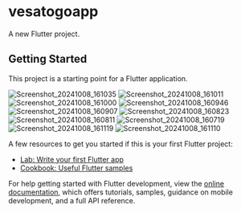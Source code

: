 # vesatogoapp

A new Flutter project.

## Getting Started

This project is a starting point for a Flutter application.

![Screenshot_20241008_161035](https://github.com/user-attachments/assets/ddd7df8e-5d77-40a5-9f91-c25e006044d8)
![Screenshot_20241008_161011](https://github.com/user-attachments/assets/487ad50e-0313-4413-96f1-2eebbb6394d7)
![Screenshot_20241008_161000](https://github.com/user-attachments/assets/b20bb90b-1aa1-4d2e-9626-9979194119ae)
![Screenshot_20241008_160946](https://github.com/user-attachments/assets/8eac86e7-63c0-4b58-9995-3350da20f258)
![Screenshot_20241008_160907](https://github.com/user-attachments/assets/c12ea8b9-c482-4499-8dd3-d75738b5ebcd)
![Screenshot_20241008_160823](https://github.com/user-attachments/assets/5cedca35-4eef-43e8-9806-f5c20ac2a068)
![Screenshot_20241008_160811](https://github.com/user-attachments/assets/71bf5e5b-6cf9-4d9d-8e9d-8c2510506087)
![Screenshot_20241008_160719](https://github.com/user-attachments/assets/529e9513-088b-42dc-ad32-f18b485f6f4b)
![Screenshot_20241008_161119](https://github.com/user-attachments/assets/c437a8d1-a5be-4c5a-89c9-3077bae5f0d8)
![Screenshot_20241008_161110](https://github.com/user-attachments/assets/c9ba0b1a-0149-413d-b348-10340e31ddc9)


A few resources to get you started if this is your first Flutter project:

- [Lab: Write your first Flutter app](https://docs.flutter.dev/get-started/codelab)
- [Cookbook: Useful Flutter samples](https://docs.flutter.dev/cookbook)

For help getting started with Flutter development, view the
[online documentation](https://docs.flutter.dev/), which offers tutorials,
samples, guidance on mobile development, and a full API reference.
